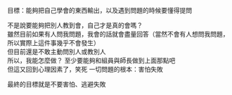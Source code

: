 目標：能夠把自己學會的東西輸出，以及遇到問題的時候要懂得提問

不是說要能夠把別人教到會，自己才是真的會嗎？  
雖然目前如果有人問我問題，我會的話就會盡量回答（當然不會有人想問我問題，所以實際上這件事幾乎不會發生）  
但目前還是不敢主動問別人或教別人  
所以，我能怎麼做？
至少要能夠和組員與師長做到上面那點吧  
但這又回到心理因素了，笑死
一切問題的根本：害怕失敗

最終的目標就是不要害怕、逃避失敗
